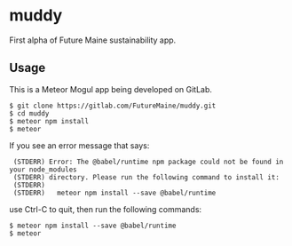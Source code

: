 # muddy

First alpha of Future Maine sustainability app.

## Usage

This is a Meteor Mogul app being developed on GitLab.

```
$ git clone https://gitlab.com/FutureMaine/muddy.git
$ cd muddy
$ meteor npm install
$ meteor
```

If you see an error message that says:

```
 (STDERR) Error: The @babel/runtime npm package could not be found in your node_modules
 (STDERR) directory. Please run the following command to install it:
 (STDERR)
 (STDERR)   meteor npm install --save @babel/runtime
```

use Ctrl-C to quit, then run the following commands:

```
$ meteor npm install --save @babel/runtime
$ meteor
```
